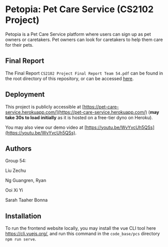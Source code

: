 # Petopia: Pet Care Service (CS2102 Project)

Petopia is a Pet Care Service platform where users can sign up as pet owners or caretakers. Pet owners can look for caretakers to help them care for their pets.

## Final Report
The Final Report `CS2102 Project Final Report Team 54.pdf` can be found in the root directory of this repository, or can be accessed [here](https://github.com/NUS-CS2102-Database-Systems/CS2102_2021_S1_54/blob/master/CS2102%20Project%20Final%20Report%20Team%2054.pdf).

## Deployment
This project is publicly accessible at [https://pet-care-service.herokuapp.com/](https://pet-care-service.herokuapp.com/) (**may take 30s to load initially** as it is hosted on a free-tier dyno on Heroku).

You may also view our demo video at [https://youtu.be/WvYvcUh5QSs](https://youtu.be/WvYvcUh5QSs).

## Authors

Group 54:

Liu Zechu

Ng Guangren, Ryan

Ooi Xi Yi

Sarah Taaher Bonna

## Installation 
To run the frontend website locally, you may install the vue CLI tool here https://cli.vuejs.org/,
and run this command in the `code_base/pcs` directory `npm run serve`.
